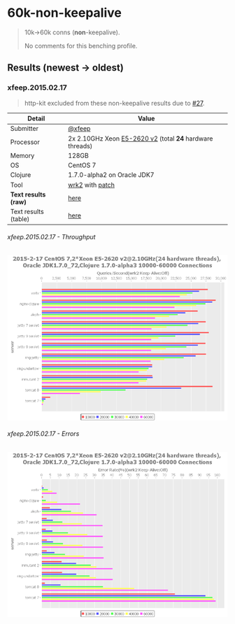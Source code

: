 # 60k-non-keepalive

> 10k→60k conns (**non**-keepalive).
>
> No comments for this benching profile.

## Results (newest → oldest)

### xfeep.2015.02.17

> http-kit excluded from these non-keepalive results due to [#27](http://goo.gl/MDJAaZ).

Detail                  | Value
----------------------- | -----
Submitter               | [@xfeep][]
Processor               | 2x 2.10GHz Xeon [E5-2620 v2] (total **24** hardware threads)
Memory                  | 128GB
OS                      | CentOS 7
Clojure                 | 1.7.0-alpha2 on Oracle JDK7
Tool                    | [wrk2][] with [patch][]
**Text results (raw)**  | [here](20150217-15-00)
Text results (table)    | [here](20150217-15-00-table.txt)

###### xfeep.2015.02.17 - Throughput
![Throughput chart](20150217-15-00-qps.png)

###### xfeep.2015.02.17 - Errors
![Errors chart](20150217-15-00-errs.png)

[@xfeep]: https://github.com/xfeep
[wrk2]: https://github.com/giltene/wrk2
[patch]: https://github.com/wg/wrk/issues/118#issuecomment-72155351
[E5-2620 v2]: http://ark.intel.com/products/75789/Intel-Xeon-Processor-E5-2620-v2-15M-Cache-2_10-GHz
